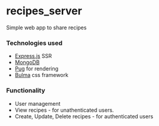# recipes_server
Simple web app to share recipes

### Technologies used
- [Express.js](https://expressjs.com) SSR
- [MongoDB](https://www.mongodb.com)
- [Pug](https://pugjs.org/) for rendering
- [Bulma](https://bulma.io) css framework

### Functionality
- User management
- View recipes - for unathenticated users.
- Create, Update, Delete recipes - for authenticated users
